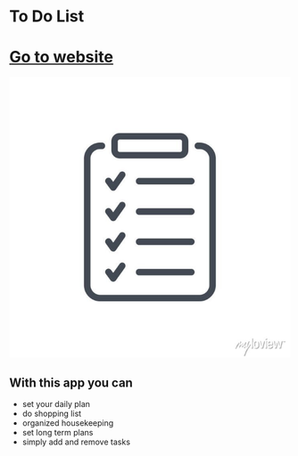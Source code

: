 # To Do List 
# [Go to website ]([https://beatatokarska.github.io/To-do-list/)

![demo](https://github.com/BeataTokarska/To-do-list/blob/main/images/to-do-list-picture.jpg?raw=true)

## With this app you can  
- set your daily plan 
- do shopping list 
- organized housekeeping
- set long term plans
- simply  add and remove tasks
